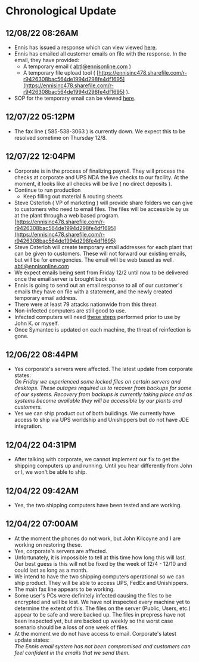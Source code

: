 # Chronological Update

## 12/08/22 08:26AM
- Ennis has issued a response which can view viewed [here](../ennis-response/README.md).
- Ennis has emailed all customer emails on file with the response.  In the email, they have provided:
  -  A temporary email ( [abtl@ennisonline.com](mailto:abtl@ennisonline.com) )
  -  A temporary file upload tool ( [https://ennisinc478.sharefile.com/r-r9426308bac564de1994d298fe4df1695](https://ennisinc478.sharefile.com/r-r9426308bac564de1994d298fe4df1695) ).
- SOP for the temporary email can be viewed [here](../temporary-email/README.md).

## 12/07/22 05:12PM
- The fax line ( 585-538-3063 ) is currently down.  We expect this to be resolved sometime on Thursday 12/8.

## 12/07/22 12:04PM
- Corporate is in the process of finalizing payroll.  They will process the checks at corporate and UPS NDA the live checks to our facility.  At the moment, it looks like all checks will be live ( no direct deposits ).
- Continue to run production
  - Keep filling out material & routing sheets
- Steve Osterloh ( VP of marketing ) will provide share folders we can give to customers who need to email files.  The files will be accessible by us at the plant through a web based program.  <br>
[https://ennisinc478.sharefile.com/r-r9426308bac564de1994d298fe4df1695](https://ennisinc478.sharefile.com/r-r9426308bac564de1994d298fe4df1695)
- Steve Osterloh will create temporary email addresses for each plant that can be given to customers.  These will not forward our existing emails, but will be for emergencies. The email will be web based as well.<br />
[abtl@ennisonline.com](mailto:abtl@ennisonline.com)
- We expect emails being sent from Friday 12/2 until now to be delivered once the email server is brought back up.
- Ennis is going to send out an email response to all of our customer's emails they have on file with a statement, and the newly created temporary email address.
- There were at least 79 attacks nationwide from this threat.
- Non-infected computers are still good to use.
- Infected computers will need [these steps](../infected-instructions/README.md) performed prior to use by John K. or myself.
- Once Symantec is updated on each machine, the threat of reinfection is gone.

## 12/06/22 08:44PM
- Yes corporate's servers were affected. The latest update from corporate states:<br>
*On Friday we experienced some locked files on certain servers and desktops. These outages required us to recover from backups for some of our systems. Recovery from backups is currently taking place and as systems become available they will be accessible by our plants and customers.*
- Yes we can ship product out of both buildings. We currently have access to ship via UPS worldship and Unishippers but do not have JDE integration.

## 12/04/22 04:31PM
- After talking with corporate, we cannot implement our fix to get the shipping computers up and running. Until you hear differently from John or I, we won't be able to ship.

## 12/04/22 09:42AM
- Yes, the two shipping computers have been tested and are working.

## 12/04/22 07:00AM
- At the moment the phones do not work, but John Kilcoyne and I are working on restoring these.
- Yes, corporate's servers are affected.
- Unfortunately, it is impossible to tell at this time how long this will last. Our best guess is this will not be fixed by the week of 12/4 - 12/10 and could last as long as a month.
- We intend to have the two shipping computers operational so we can ship product. They will be able to access UPS, FedEx and Unishippers.
- The main fax line appears to be working.
- Some user's PCs were definitely infected causing the files to be encrypted and will be lost. We have not inspected every machine yet to determine the extent of this. The files on the server (Public, Users, etc.) appear to be safe and were backed up. The files in prepress have not been inspected yet, but are backed up weekly so the worst case scenario should be a loss of one week of files.
- At the moment we do not have access to email. Corporate's latest update states:<br>
*The Ennis email system has not been compromised and customers can feel confident in the emails that we send them.*
